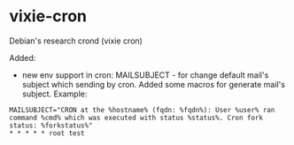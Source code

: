 # vixie-cron
Debian's research crond (vixie cron)

Added:
- new env support in cron: MAILSUBJECT - for change default mail's subject which sending by cron. Added some macros for generate mail's subject. Example: 

```
MAILSUBJECT="CRON at the %hostname% (fqdn: %fqdn%): User %user% ran command %cmd% which was executed with status %status%. Cron fork status: %forkstatus%"
* * * * * root test
```

